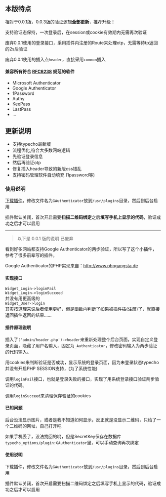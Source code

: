 ## 本版特点
相对于0.0.1版，0.0.3版的验证逻辑**全部更新**，推荐升级！

支持验证态保持，一次登录后，在session或cookie有效期内无需再次验证

废弃0.0.1使用的登录接口，采用插件内注册的Route来处理otp，无需等待tp返回的2s后验证

废弃0.0.1使用的插入点`header`，直接采用`common`插入

#### 兼容所有符合 [RFC6238](https://tools.ietf.org/html/rfc6238 "rfc6238") 规范的软件
- Microsoft Authenticator
- Google Authenticator
- 1Password
- Authy
- KeePass
- LastPass
- ...

## 更新说明
+ 支持typecho最新版
+ 流程优化,符合大多数网站逻辑
 + 先验证登录信息
 + 然后再验证otp
+ 修复插入header导致的新版css错乱
+ 支持密码管理软件自动填充 (1password等)

### 使用说明
[下载插件](https://github.com/weicno/typecho-Authenticator/releases)，修改文件名为`GAuthenticator`放到`/usr/plugins`目录，然后到后台启用

插件默认关闭，首次开启需要**扫描二维码绑定**之后**填写手机上显示的代码**，验证成功之后才可以启用


------------


> 以下是 0.0.1 版的说明 已废弃

看到好多网站都支持Google Authenticator的两步验证，所以写了这个小插件，参考了很多前辈写的插件。

Google Authenticator的PHP实现来自：http://www.phpgangsta.de

#### 实现接口  
`Widget_Login->loginFail`  
`Widget_Login->loginSucceed`  
并没有用更高级的  
`Widget_User->login`  
其实按道理来说后者使用更好，但是函数内判断了如果被插件~~插~~(注册)了，就直接返回插件返回的结果……  
  
#### 插件原理说明  
插入了`('admin/header.php')->header`来重新处理整个后台页面，实现自定义登录页面，隐藏了用户名输入，固定为`_Authenticator`，修改密码输入为两步验证的代码输入。  
  
用cookies来判断验证是否成功，显示系统的登录页面，因为未登录状态typecho并没有开启PHP SESSION支持，(为了系统性能)  
  
调用`loginFail`接口，也就是登录失败的接口，实现了用系统登录接口验证两步验证的代码。  
  
调用`loginSucceed`来清理保存验证的cookies  
  
#### 已知问题  
后台没法显示图片，或者是我不知道如何显示，反正就是没显示二维码，只给了一个二维码的网址，自己打开吧  
  
如果手机丢了，没法找回的哟，但是SecretKey保存在数据库`typecho_options/plugin:GAuthenticator`里，可以手动查询再次绑定  
  
#### 使用说明  
下载插件，修改文件名为`GAuthenticator`放到`/usr/plugins`目录，然后到后台启用  

插件默认关闭，首次开启需要扫描二维码绑定之后填写手机上显示的代码，验证成功之后才可以启用  
